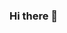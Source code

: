### Hi there 👋

<!--
**rahulmalodhe/rahulmalodhe** is a ✨ _special_ ✨ repository because its `README.md` (this file) appears on your GitHub profile.

Here are some ideas to get you started:

- 🔭 I’m currently working on E-Commerce Website
- 🌱 I’m currently learning React.js
- 👯 I’m looking to collaborate on ...
- 🤔 I’m looking for help with Front-End development
- 💬 Ask me about HTML, CSS, JavaScript or Computer Networking
- 📫 How to reach me: ...
- 😄 Pronouns: ...
- ⚡ Fun fact: ...
-->
